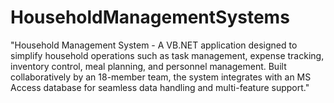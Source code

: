 # HouseholdManagementSystems
"Household Management System - A VB.NET application designed to simplify household operations such as task management, expense tracking, inventory control, meal planning, and personnel management. Built collaboratively by an 18-member team, the system integrates with an MS Access database for seamless data handling and multi-feature support."

